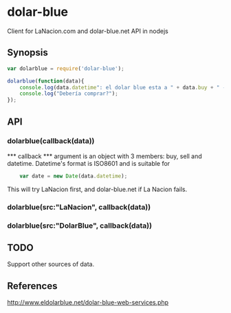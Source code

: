dolar-blue
==========

Client for LaNacion.com and dolar-blue.net API in nodejs


## Synopsis

``` javascript
var dolarblue = require('dolar-blue');

dolarblue(function(data){
    console.log(data.datetime": el dolar blue esta a " + data.buy + " - " + data.sell);
    console.log("Debería comprar?");
});

```

## API

### dolarblue(callback(data))

*** callback *** 
    argument is an object with 3 members: buy, sell and datetime. Datetime's format is ISO8601 and is suitable for 
``` javascript
    var date = new Date(data.datetime);
```

This will try LaNacion first, and dolar-blue.net if La Nacion fails.

### dolarblue(src:"LaNacion", callback(data))
### dolarblue(src:"DolarBlue", callback(data))

## TODO
Support other sources of data.

## References
http://www.eldolarblue.net/dolar-blue-web-services.php
